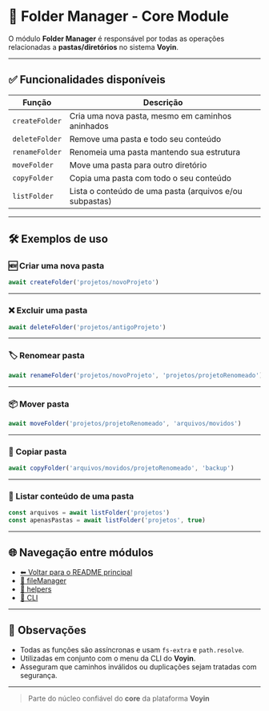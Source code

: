 # 📁 Folder Manager - Core Module

O módulo **Folder Manager** é responsável por todas as operações relacionadas a **pastas/diretórios** no sistema **Voyin**.

---

## ✅ Funcionalidades disponíveis

| Função           | Descrição                                                                 |
|------------------|---------------------------------------------------------------------------|
| `createFolder`   | Cria uma nova pasta, mesmo em caminhos aninhados                         |
| `deleteFolder`   | Remove uma pasta e todo seu conteúdo                                     |
| `renameFolder`   | Renomeia uma pasta mantendo sua estrutura                                |
| `moveFolder`     | Move uma pasta para outro diretório                                      |
| `copyFolder`     | Copia uma pasta com todo o seu conteúdo                                  |
| `listFolder`     | Lista o conteúdo de uma pasta (arquivos e/ou subpastas)                 |

---

## 🛠️ Exemplos de uso

### 🆕 Criar uma nova pasta
```ts
await createFolder('projetos/novoProjeto')
```

---

### ❌ Excluir uma pasta
```ts
await deleteFolder('projetos/antigoProjeto')
```

---

### 🏷️ Renomear pasta
```ts
await renameFolder('projetos/novoProjeto', 'projetos/projetoRenomeado')
```

---

### 📦 Mover pasta
```ts
await moveFolder('projetos/projetoRenomeado', 'arquivos/movidos')
```

---

### 🧬 Copiar pasta
```ts
await copyFolder('arquivos/movidos/projetoRenomeado', 'backup')
```

---

### 📂 Listar conteúdo de uma pasta
```ts
const arquivos = await listFolder('projetos')
const apenasPastas = await listFolder('projetos', true)
```

---

## 🌐 Navegação entre módulos

- [⬅ Voltar para o README principal](../../README.md)
- [📁 fileManager](../fileManager/README.md)
- [🧰 helpers](../../helpers/README.md)
- [🧠 CLI](../../cli/README.md)

---

## 📌 Observações

- Todas as funções são assíncronas e usam `fs-extra` e `path.resolve`.
- Utilizadas em conjunto com o menu da CLI do **Voyin**.
- Asseguram que caminhos inválidos ou duplicações sejam tratadas com segurança.

---

> Parte do núcleo confiável do **core** da plataforma **Voyin**